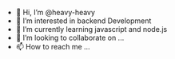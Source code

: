 - 👋 Hi, I’m @heavy-heavy
- 👀 I’m interested in backend Development
- 🌱 I’m currently learning javascript and node.js
- 💞️ I’m looking to collaborate on ...
- 📫 How to reach me ...

<!---
heavy-heavy/heavy-heavy is a ✨ special ✨ repository because its `README.md` (this file) appears on your GitHub profile.
You can click the Preview link to take a look at your changes.
--->
